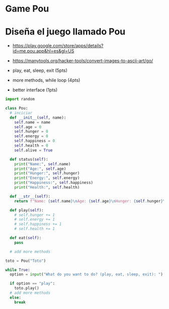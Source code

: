 # Game Pou

# Diseña el juego llamado Pou

- https://play.google.com/store/apps/details?id=me.pou.app&hl=es&gl=US
- https://manytools.org/hacker-tools/convert-images-to-ascii-art/go/


- play, eat, sleep, exit (5pts)
- more methods, while loop (4pts)
- better interface (1pts)

```python
import random

class Pou:
  # inciciar
  def __init__(self, name):
    self.name = name
    self.age = 0
    self.hunger = 0
    self.energy = 0
    self.happiness = 0
    self.health = 0
    self.alive = True

  def status(self):
    print("Name:", self.name)
    print("Age:", self.age)
    print("Hunger:", self.hunger)
    print("Energy:", self.energy)
    print("Happiness:", self.happiness)
    print("Health:", self.health)

  def __str__(self):
    return f"Name: {self.name}\nAge: {self.age}\nHunger: {self.hunger}\nEnergy: {self.energy}\nHappiness: {self.happiness}\nHealth: {self.health}"

  def play(self):
    # self.hunger += 1
    # self.energy += 1
    # self.happiness += 1
    # self.health += 1

  def eat(self):
    pass

  # add more methods

toto = Pou("Toto")

while True:
  option = input("What do you want to do? (play, eat, sleep, exit): ")

  if option == "play":
    toto.play()
  # add more methods
  else:
    break

```
